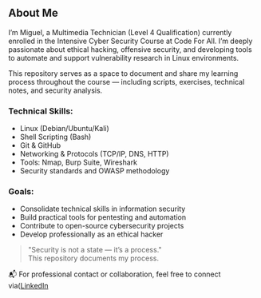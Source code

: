 ## About Me

I’m Miguel, a Multimedia Technician (Level 4 Qualification) currently enrolled in the Intensive Cyber Security Course at Code For All. I’m deeply passionate about ethical hacking, offensive security, and developing tools to automate and support vulnerability research in Linux environments.

This repository serves as a space to document and share my learning process throughout the course — including scripts, exercises, technical notes, and security analysis.

### Technical Skills:
- Linux (Debian/Ubuntu/Kali)
- Shell Scripting (Bash)
- Git & GitHub
- Networking & Protocols (TCP/IP, DNS, HTTP)
- Tools: Nmap, Burp Suite, Wireshark
- Security standards and OWASP methodology

### Goals:
- Consolidate technical skills in information security
- Build practical tools for pentesting and automation
- Contribute to open-source cybersecurity projects
- Develop professionally as an ethical hacker

> "Security is not a state — it’s a process."  
> This repository documents my process.

📬 For professional contact or collaboration, feel free to connect via([LinkedIn](https://www.linkedin.com/in/cmdmiguelsousa/)
 
